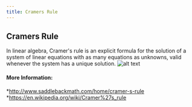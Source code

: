 ```yaml
---
title: Cramers Rule
---
```

## Cramers Rule

In linear algebra, Cramer's rule is an explicit formula for the solution of a system of linear equations with as many equations as unknowns, valid whenever the system has a unique solution.
![alt text](http://www.saddlebackmath.com/_/rsrc/1468871459428/home/cramer-s-rule/Notes%2017.jpg)
#### More Information:
<!-- Please add any articles you think might be helpful to read before writing the article -->
*http://www.saddlebackmath.com/home/cramer-s-rule
*https://en.wikipedia.org/wiki/Cramer%27s_rule

